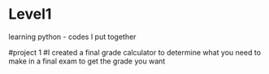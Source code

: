 # Level1
learning python - codes I put together

#project 1
#I  created a final grade calculator to determine what you need to make in a final exam to get the grade you want
